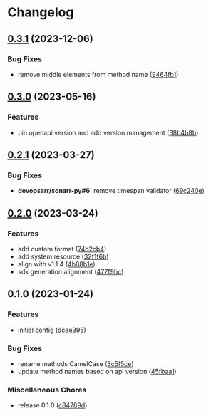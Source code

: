 # Changelog

## [0.3.1](https://github.com/devopsarr/lidarr-go/compare/v0.3.0...v0.3.1) (2023-12-06)


### Bug Fixes

* remove middle elements from method name ([9464fb1](https://github.com/devopsarr/lidarr-go/commit/9464fb190aec0ef1d3f85fc489e6fc72a11d580a))

## [0.3.0](https://github.com/devopsarr/lidarr-go/compare/v0.2.1...v0.3.0) (2023-05-16)


### Features

* pin openapi version and add version management ([38b4b8b](https://github.com/devopsarr/lidarr-go/commit/38b4b8bdee7d7cb5f892c13962b7ce961a478403))

## [0.2.1](https://github.com/devopsarr/lidarr-go/compare/v0.2.0...v0.2.1) (2023-03-27)


### Bug Fixes

* **devopsarr/sonarr-py#6:** remove timespan validator ([69c240e](https://github.com/devopsarr/lidarr-go/commit/69c240e568cc5286ae21a3dcf36952a2e47ee8d2))

## [0.2.0](https://github.com/devopsarr/lidarr-go/compare/v0.1.0...v0.2.0) (2023-03-24)


### Features

* add custom format ([74b2cb4](https://github.com/devopsarr/lidarr-go/commit/74b2cb4e0bf82ca700fcf9a013beb94f508b5406))
* add system resource ([32f1f6b](https://github.com/devopsarr/lidarr-go/commit/32f1f6b18098cff3358c33eb3fd6a3a16aa0f22c))
* align with v1.1.4 ([4b88b1e](https://github.com/devopsarr/lidarr-go/commit/4b88b1e0e6538996e4a358b4d54ee7b240a41be0))
* sdk generation alignment ([477f9bc](https://github.com/devopsarr/lidarr-go/commit/477f9bc234dcd00206ff9b8152abad3302d218a4))

## 0.1.0 (2023-01-24)


### Features

* initial config ([dcee395](https://github.com/devopsarr/lidarr-go/commit/dcee39500a663b987121499b420e50bb10aae146))


### Bug Fixes

* rename methods CamelCase ([3c5f5ce](https://github.com/devopsarr/lidarr-go/commit/3c5f5ce6cf61c4f97038230d0db7bc497eff159f))
* update method names based on api version ([45fbaa1](https://github.com/devopsarr/lidarr-go/commit/45fbaa1ca41ca73d4e7cf73f7325c04e44028563))


### Miscellaneous Chores

* release 0.1.0 ([c84789d](https://github.com/devopsarr/lidarr-go/commit/c84789d6d4e9e3c2bac907958880e771f81387a3))
